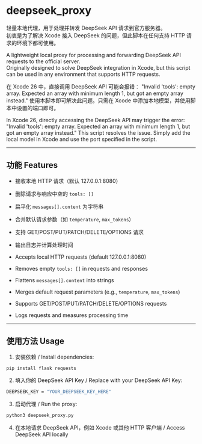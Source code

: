# deepseek_proxy

轻量本地代理，用于处理并转发 DeepSeek API 请求到官方服务器。  
初衷是为了解决 Xcode 接入 DeepSeek 的问题，但此脚本在任何支持 HTTP 请求的环境下都可使用。  

A lightweight local proxy for processing and forwarding DeepSeek API requests to the official server.  
Originally designed to solve DeepSeek integration in Xcode, but this script can be used in any environment that supports HTTP requests.

在 Xcode 26 中，直接调用 DeepSeek API 可能会报错：
"Invalid 'tools': empty array. Expected an array with minimum length 1, but got an empty array instead."
使用本脚本即可解决此问题。只需在 Xcode 中添加本地模型，并使用脚本中设置的端口即可。

In Xcode 26, directly accessing the DeepSeek API may trigger the error:
"Invalid 'tools': empty array. Expected an array with minimum length 1, but got an empty array instead."
This script resolves the issue. Simply add the local model in Xcode and use the port specified in the script.

---

## 功能 Features
- 接收本地 HTTP 请求（默认 127.0.0.1:8080）  
- 删除请求与响应中空的 `tools: []`  
- 扁平化 `messages[].content` 为字符串  
- 合并默认请求参数（如 `temperature`, `max_tokens`）  
- 支持 GET/POST/PUT/PATCH/DELETE/OPTIONS 请求  
- 输出日志并计算处理时间  

- Accepts local HTTP requests (default 127.0.0.1:8080)  
- Removes empty `tools: []` in requests and responses  
- Flattens `messages[].content` into strings  
- Merges default request parameters (e.g., `temperature`, `max_tokens`)  
- Supports GET/POST/PUT/PATCH/DELETE/OPTIONS requests  
- Logs requests and measures processing time  

---

## 使用方法 Usage

1. 安装依赖 / Install dependencies:

```bash
pip install flask requests
```

2. 填入你的 DeepSeek API Key / Replace with your DeepSeek API Key:

```bash
DEEPSEEK_KEY = "YOUR_DEEPSEEK_KEY_HERE"
```

3. 启动代理 / Run the proxy:

```bash
python3 deepseek_proxy.py
```

4. 在本地请求 DeepSeek API，例如 Xcode 或其他 HTTP 客户端 / Access DeepSeek API locally
